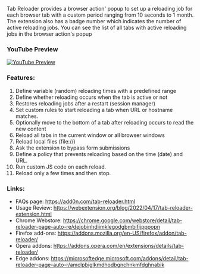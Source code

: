 Tab Reloader provides a browser action' popup to set up a reloading job for each browser tab with a custom period ranging from 10 seconds to 1 month. The extension also has a badge number which indicates the number of active reloading jobs. You can see the list of all tabs with active reloading jobs in the browser action's popup

### YouTube Preview
[![YouTube Preview](https://img.youtube.com/vi/zAhQlorZZTc/0.jpg)](https://www.youtube.com/watch?v=zAhQlorZZTc)

### Features:

1. Define variable (random) reloading times with a predefined range
2. Define whether reloading occurs when the tab is active or not
3. Restores reloading jobs after a restart (session manager)
4. Set custom rules to start reloading a tab when URL or hostname matches.
5. Optionally move to the bottom of a tab after reloading occurs to read the new content
6. Reload all tabs in the current window or all browser windows
7. Reload local files (file://)
8. Ask the extension to bypass form submissions
9. Define a policy that prevents reloading based on the time (date) and URL.
10. Run custom JS code on each reload.
11. Reload only a few times and then stop.

### Links:

  * FAQs page: https://add0n.com/tab-reloader.html
  * Usage Review: https://webextension.org/blog/2022/04/17/tab-reloader-extension.html
  * Chrome Webstore: https://chrome.google.com/webstore/detail/tab-reloader-page-auto-re/dejobinhdiimklegodgbmbifijpppopn
  * Firefox add-ons: https://addons.mozilla.org/en-US/firefox/addon/tab-reloader/
  * Opera addons: https://addons.opera.com/en/extensions/details/tab-reloader/
  * Edge addons: https://microsoftedge.microsoft.com/addons/detail/tab-reloader-page-auto-r/amclpbiglkmdhodbgnchnkmfdghnabik

